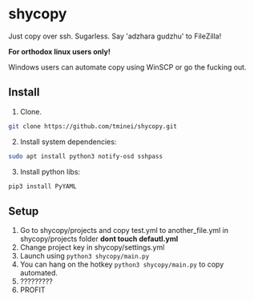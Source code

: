 # shycopy
Just copy over ssh. Sugarless. Say 'adzhara gudzhu' to FileZilla!

**For orthodox linux users only!**

Windows users can automate copy using WinSCP or go the fucking out.

## Install

1. Clone.
```bash
git clone https://github.com/tminei/shycopy.git
```
2. Install system dependencies:
```bash
sudo apt install python3 notify-osd sshpass
```
3. Install python libs:
```bash
pip3 install PyYAML
```


## Setup
1. Go to shycopy/projects and copy test.yml to another_file.yml in shycopy/projects folder **dont touch defautl.yml**
2. Change project key in shycopy/settings.yml
3. Launch using ```python3 shycopy/main.py```
4. You can hang on the hotkey ```python3 shycopy/main.py``` to copy automated.
5. ?????????
6. PROFIT
